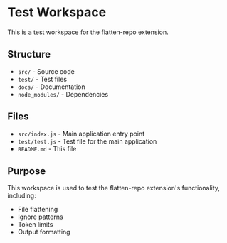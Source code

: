 # Test Workspace

This is a test workspace for the flatten-repo extension.

## Structure

- `src/` - Source code
- `test/` - Test files
- `docs/` - Documentation
- `node_modules/` - Dependencies

## Files

- `src/index.js` - Main application entry point
- `test/test.js` - Test file for the main application
- `README.md` - This file

## Purpose

This workspace is used to test the flatten-repo extension's functionality, including:
- File flattening
- Ignore patterns
- Token limits
- Output formatting 